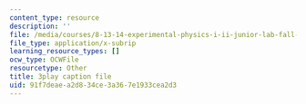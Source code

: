 ```yaml
---
content_type: resource
description: ''
file: /media/courses/8-13-14-experimental-physics-i-ii-junior-lab-fall-2016-spring-2017/91f7deaea2d834ce3a367e1933cea2d3_8eOshgFmmgA.srt
file_type: application/x-subrip
learning_resource_types: []
ocw_type: OCWFile
resourcetype: Other
title: 3play caption file
uid: 91f7deae-a2d8-34ce-3a36-7e1933cea2d3
---
```

